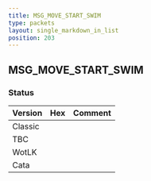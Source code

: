 ```yaml
---
title: MSG_MOVE_START_SWIM
type: packets
layout: single_markdown_in_list
position: 203
---
```


## MSG_MOVE_START_SWIM

### Status

Version | Hex | Comment
---------- | ---------- | ---------- 
Classic |  |  
TBC |  |  
WotLK |  |  
Cata |  |  
